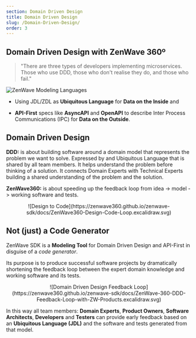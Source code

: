 ```yaml
---
section: Domain Driven Design
title: Domain Driven Design
slug: /Domain-Driven-Design/
order: 3
---
```


## Domain Driven Design with ZenWave 360º

> "There are three types of developers implementing microservices. <br/> Those who use DDD, those who don't realise they do, and those who fail."

![ZenWave Modeling Languages](https://zenwave360.github.io/zenwave-sdk/docs/00-ZenWave-ModelingLanguages.excalidraw.svg)

<div class="check"  markdown="1">

- Using JDL/ZDL as **Ubiquitous Language** for **Data on the Inside** and 

- **API-First** specs like **AsyncAPI** and **OpenAPI** to describe Inter Process Communications (IPC) for **Data on the Outside**.
</div>

## Domain Driven Design

**DDD:** is about building software around a domain model that represents the problem we want to solve. Expressed by and Ubiquitous Language that is shared by all team members. It helps understand the problem before thinking of a solution. It connects Domain Experts with Technical Experts building a shared understanding of the problem and the solution.

**ZenWave360:** is about speeding up the feedback loop from idea -> model -> working software and tests.

<p align="center" markdown="1">
![Design to Code](https://zenwave360.github.io/zenwave-sdk/docs/ZenWave360-Design-Code-Loop.excalidraw.svg)
</p>

## Not (just) a Code Generator

ZenWave SDK is a **Modeling Tool** for Domain Driven Design and API-First in disguise of a _code generator_.

Its purpose is to produce successful software projects by dramatically shortening the feedback loop between the expert domain knowledge and working software and its tests.

<p align="center" markdown="1">
![Domain Driven Design Feedback Loop](https://zenwave360.github.io/zenwave-sdk/docs/ZenWave-360-DDD-Feedback-Loop-with-ZW-Products.excalidraw.svg)
</p>

In this way all team members: **Domain Experts**, **Product Owners**, **Software Architects**, **Developers** and **Testers** can provide early feedback based on an **Ubiquitous Language (JDL)** and the software and tests generated from that model.
